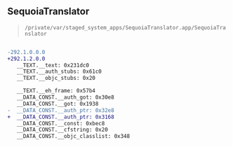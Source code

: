 ## SequoiaTranslator

> `/private/var/staged_system_apps/SequoiaTranslator.app/SequoiaTranslator`

```diff

-292.1.0.0.0
+292.1.2.0.0
   __TEXT.__text: 0x231dc0
   __TEXT.__auth_stubs: 0x61c0
   __TEXT.__objc_stubs: 0x20

   __TEXT.__eh_frame: 0x57b4
   __DATA_CONST.__auth_got: 0x30e8
   __DATA_CONST.__got: 0x1938
-  __DATA_CONST.__auth_ptr: 0x32e8
+  __DATA_CONST.__auth_ptr: 0x3168
   __DATA_CONST.__const: 0xbec8
   __DATA_CONST.__cfstring: 0x20
   __DATA_CONST.__objc_classlist: 0x348

```
